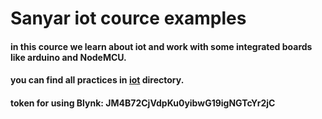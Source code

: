 # Sanyar iot cource examples

#### in this cource we learn about iot and work with some integrated boards like arduino and NodeMCU.

#### you can find all practices in [iot](https://github.com/payam-zahedi/iot_cource_practices/tree/master/Iot "iot") directory.

#### token for using Blynk: JM4B72CjVdpKu0yibwG19igNGTcYr2jC